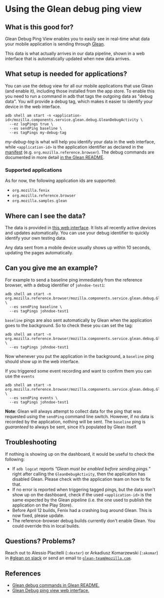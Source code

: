 # Using the Glean debug ping view

<!-- toc -->

## What is this good for?

Glean Debug Ping View enables you to easily see in real-time what data your mobile application is sending through [Glean](glean.md).

This data is what actually arrives in our data pipeline, shown in a web interface that is automatically updated when new data arrives.

## What setup is needed for applications?

You can use the debug view for all our mobile applications that use Glean (and enable it), including those installed from the app store. To enable this you need to run a command in adb that tags the outgoing data as "debug data". You will provide a debug tag, which makes it easier to identify your device in the web interface.

```
adb shell am start -n <application-id>/mozilla.components.service.glean.debug.GleanDebugActivity \
  --ez logPings true \
  --es sendPing baseline \
  --es tagPings my-debug-tag
```

_my-debug-tag_ is what will help you identify your data in the web interface, while `<application-id>`  is the application identifier as declared in the [manifest](https://developer.android.com/studio/build/application-id) (e.g. `org.mozilla.reference.browser`). The debug commands are documented in more detail [in the Glean README](https://github.com/mozilla-mobile/android-components/blob/master/components/service/glean/README.md#debugging-products-using-glean).

### Supported applications

As for now, the following application ids are supported:

*   `org.mozilla.fenix`
*   `org.mozilla.reference.browser`
*   `org.mozilla.samples.glean`

## Where can I see the data?

The data is provided in [this web interface](https://debug-ping-preview.firebaseapp.com/). It lists all recently active devices and updates automatically. You can use your debug identifier to quickly identify your own testing data.

Any data sent from a mobile device usually shows up within 10 seconds, updating the pages automatically.

## Can you give me an example?

For example to send a baseline ping immediately from the reference browser, with a debug identifier of `johndoe-test1`:

```
adb shell am start -n org.mozilla.reference.browser/mozilla.components.service.glean.debug.GleanDebugActivity \
  --es sendPing baseline \
  --es tagPings johndoe-test1
```

`baseline` pings are also sent automatically by Glean when the application goes to the background. So to check these you can set the tag:

```
adb shell am start -n org.mozilla.reference.browser/mozilla.components.service.glean.debug.GleanDebugActivity \
  --es tagPings johndoe-test1
```

Now whenever you put the application in the background, a `baseline` ping should show up in the web interface.

If you triggered some event recording and want to confirm them you can use the `events`

```
adb shell am start -n org.mozilla.reference.browser/mozilla.components.service.glean.debug.GleanDebugActivity \
  --es sendPing events \
  --es tagPings johndoe-test1
```

**Note**: Glean will always attempt to collect data for the ping that was requested using the `sendPing` command line switch. However, if no data is recorded by the application, nothing will be sent. The `baseline` ping is _guaranteed_ to always be sent, since it’s populated by Glean itself.


## Troubleshooting

If nothing is showing up on the dashboard, it would be useful to check the following:

*   If `adb logcat` reports _”Glean must be enabled before sending pings.”_ right after calling the `GleanDebugActivity`, then the application has disabled Glean. Please check with the application team on how to fix that.
*   If no error is reported when triggering tagged pings, but the data won't show up on the dashboard, check if the used `<application-id>` is the same expected by the Glean pipeline (i.e. the one used to publish the application on the Play Store).
*   Before April 12 builds, Fenix had a crashing bug around Glean. This is now fixed, please update.
*   The reference-browser debug builds currently don't enable Glean. You could override this in local builds.


## Questions? Problems?

Reach out to Alessio Placitelli (`:dexter`) or Arkadiusz Komarzewski (`:akomar`) in [#glean on slack](https://mozilla.slack.com/messages/CEE12R4E8/) or send an email to [`glean-team@mozilla.com`](mailto:glean-team@mozilla.com).

## References

*   [Glean debug commands in Glean README.](https://github.com/mozilla-mobile/android-components/blob/master/components/service/glean/README.md#debugging-products-using-glean)
*   [Glean Debug ping view web interface.](https://debug-ping-preview.firebaseapp.com/)
